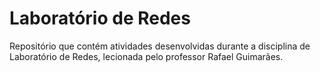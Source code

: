 # Laboratório de Redes 
Repositório que contém atividades desenvolvidas durante a disciplina de Laboratório de Redes, lecionada pelo professor Rafael Guimarães.
